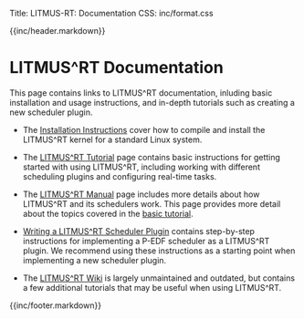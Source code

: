 Title:  LITMUS-RT: Documentation
CSS:    inc/format.css

{{inc/header.markdown}}

LITMUS^RT Documentation
=======================

This page contains links to LITMUS^RT documentation, inluding basic installation and usage instructions, and in-depth tutorials such as creating a new scheduler plugin.

- The [Installation Instructions](installation.html) cover how to compile and install the LITMUS^RT kernel for a standard Linux system.

 - The [LITMUS^RT Tutorial](tutorial/index.html) page contains basic instructions for getting started with using LITMUS^RT, including working with different scheduling plugins and configuring real-time tasks.

 - The [LITMUS^RT Manual](tutorial/manual.html) page includes more details about how LITMUS^RT and its schedulers work. This page provides more detail about the topics covered in the [basic tutorial](tutorial/index.html).

 - [Writing a LITMUS^RT Scheduler Plugin](create_plugin/create_plugin.html) contains step-by-step instructions for implementing a P-EDF scheduler as a LITMUS^RT plugin. We recommend using these instructions as a starting point when implementing a new scheduler plugin.

 - The [LITMUS^RT Wiki](http://wiki.litmus-rt.org/) is largely unmaintained and outdated, but contains a few additional tutorials that may be useful when using LITMUS^RT.

{{inc/footer.markdown}}
